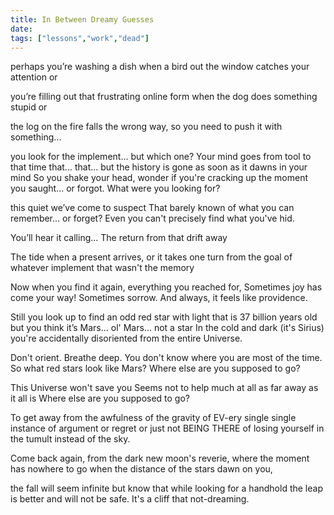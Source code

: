 ```yaml
---
title: In Between Dreamy Guesses
date: 
tags: ["lessons","work","dead"]
---
```


perhaps you’re washing a dish when 
a bird out the window catches your attention or

you’re filling out that frustrating online form
when the dog does something stupid or

the log on the fire falls the wrong way,
so you need to push it with something...

you look for the implement... but which one?
Your mind goes from tool to that time that... that...
but the history is gone as soon as it dawns in your mind
So you shake your head,
wonder if you're cracking up
the moment you saught... or forgot.
What were you looking for?

this quiet we’ve come to suspect
That barely known of what
you can remember... or forget?
Even you can't precisely find
what you've hid.

You’ll hear it calling...
The return from that drift away

The tide when
a present arrives, or it takes one
turn from the goal of whatever
implement that wasn't the memory

Now when you find it again,
everything you reached for,
Sometimes joy has come your way!
Sometimes sorrow.
And always, it feels like providence.

Still you look up
to find an odd red star with light
that is 37 billion years old
but you think it’s Mars... ol' Mars... not a star
In the cold and dark (it's Sirius)
you're accidentally disoriented
from the entire Universe.

Don't orient. Breathe deep.
    You don't know where you are most of the time.
So what red stars look like Mars?
Where else are you supposed to go?

This Universe won't save you
Seems not to help much at all
as far away as it all is
Where else are you supposed to go?

To get away from the awfulness of
the gravity of EV-ery single  single instance
of argument or regret or just not BEING THERE
of losing yourself in the tumult instead of the sky.

Come back again,
from the dark new moon's reverie,
where the moment has nowhere to go
when the distance of the stars dawn
on you,

the fall will seem infinite
but know that
while looking for a handhold
the leap is better and will not be safe.
It's a cliff that not-dreaming.